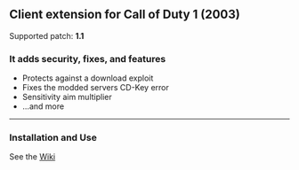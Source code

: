 ## Client extension for Call of Duty 1 (2003)
Supported patch: **1.1**
### It adds security, fixes, and features
- Protects against a download exploit
- Fixes the modded servers CD-Key error
- Sensitivity aim multiplier
- ...and more
___
### Installation and Use

See the [Wiki](https://github.com/raphael12333/codextended-client/wiki)
